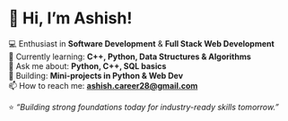 # 👋 Hi, I’m Ashish!  

💻 Enthusiast in **Software Development** & **Full Stack Web Development**  
🌱 Currently learning: **C++, Python, Data Structures & Algorithms**  
💬 Ask me about: **Python, C++, SQL basics**  
📂 Building: **Mini-projects in Python & Web Dev**  
📫 How to reach me: **ashish.career28@gmail.com**  

⭐ *“Building strong foundations today for industry-ready skills tomorrow.”*  
